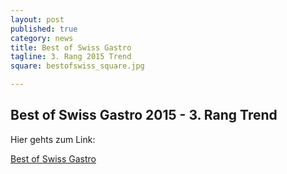 ```yaml
---
layout: post
published: true
category: news
title: Best of Swiss Gastro
tagline: 3. Rang 2015 Trend
square: bestofswiss_square.jpg

---
```


## Best of Swiss Gastro 2015 - 3. Rang Trend


Hier gehts zum Link:

[Best of Swiss Gastro](http://www.bestofswissgastro.ch/guide/equi-table/)